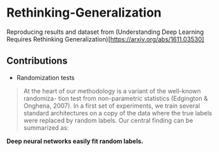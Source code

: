 # Rethinking-Generalization
Reproducing results and dataset from (Understanding Deep Learning Requires Rethinking Generalization)[https://arxiv.org/abs/1611.03530]

## Contributions

* Randomization tests
>  At the heart of our methodology is a variant of the well-known randomiza-
tion test from non-parametric statistics (Edgington & Onghena, 2007). In a first set of experiments,
we train several standard architectures on a copy of the data where the true labels were replaced by
random labels. Our central finding can be summarized as:

**Deep neural networks easily fit random labels.**
